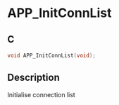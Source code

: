 # APP_InitConnList

## C

```c
void APP_InitConnList(void);
```

## Description

Initialise connection list

